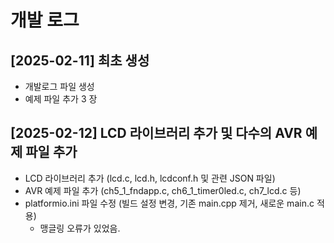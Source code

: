 # 개발 로그

## [2025-02-11] 최초 생성

- 개발로그 파일 생성
- 예제 파일 추가 3 장

## [2025-02-12] LCD 라이브러리 추가 및 다수의 AVR 예제 파일 추가

- LCD 라이브러리 추가 (lcd.c, lcd.h, lcdconf.h 및 관련 JSON 파일)
- AVR 예제 파일 추가 (ch5_1_fndapp.c, ch6_1_timer0led.c, ch7_lcd.c 등)
- platformio.ini 파일 수정 (빌드 설정 변경, 기존 main.cpp 제거, 새로운 main.c 적용)
  - 맹글링 오류가 있었음.
